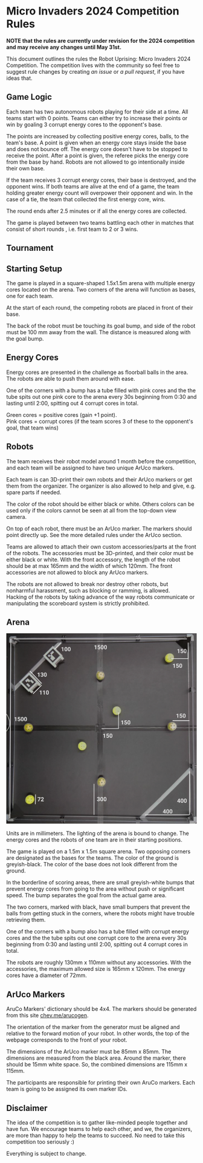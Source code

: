 # Micro Invaders 2024 Competition Rules

**NOTE that the rules are currently under revision for the 2024 competition and may receive any changes until May 31st.** 

This document outlines the rules the Robot Uprising: Micro Invaders 2024 Competition. The competition lives with the community so feel free to suggest rule changes by creating _an issue_ or _a pull request_, if you have ideas that.

## Game Logic



Each team has two autonomous robots playing for their side at a time. All teams start with 0 points. Teams can either try to increase their points or win by goaling 3 corrupt energy cores to the opponent's base.

The points are increased by collecting positive energy cores, balls, to the team's base. A point is given when an energy core stays inside the base and does not bounce off. The energy core doesn't have to be stopped to receive the point. After a point is given, the referee picks the energy core from the base by hand. Robots are not allowed to go intentionally inside their own base.

If the team receives 3 corrupt energy cores, their base is destroyed, and the opponent wins. If both teams are alive at the end of a game, the team holding greater energy count will overpower their opponent and win. In the case of a tie, the team that collected the first energy core, wins.

The round ends after 2.5 minutes or if all the energy cores are collected.

The game is played between two teams battling each other in matches that consist of short rounds , i.e. first team to 2 or 3 wins. 

## Tournament



## Starting Setup

The game is played in a square-shaped 1.5x1.5m arena with multiple energy cores located on the arena. Two corners of the arena will function as bases, one for each team.

At the start of each round, the competing robots are placed in front of their base.

The back of the robot must be touching its goal bump, and side of the robot must be 100 mm away from the wall. The distance is measured along with the goal bump.

## Energy Cores

Energy cores are presented in the challenge as floorball balls in the area. The robots are able to push them around with ease.

One of the corners with a bump has a tube filled with pink cores and the the tube spits out one pink core to the arena every 30s beginning from 0:30 
and lasting until 2:00, spitting out 4 corrupt cores in total.

Green cores = positive cores (gain +1 point).\
Pink cores = corrupt cores (if the team scores 3 of these to the opponent's goal, that team wins)

## Robots

The team receives their robot model around 1 month before the competition, and each team will be assigned to have two unique ArUco markers.

Each team is can 3D-print their own robots and their ArUco markers or get them from the organizer. The organizer is also allowed to help and give, e.g. spare parts if needed.

The color of the robot should be either black or white. Others colors can be used only if the colors cannot be seen at all from the top-down view camera.

On top of each robot, there must be an ArUco marker. The markers should point directly up. See the more detailed rules under the ArUco section.

Teams are allowed to attach their own custom accessories/parts at the front of the robots. The accessories must be 3D-printed, and their color must be either black or white. With the front accessory, the length of the robot should be at max 165mm and the width of which 120mm. The front accessories are not allowed to block any ArUco markers.

The robots are not allowed to break nor destroy other robots, but nonharmful harassment, such as blocking or ramming, is allowed.\
Hacking of the robots by taking advance of the way robots communicate or manipulating the scoreboard system is strictly prohibited.

## Arena

![arena.png](arena.png)

Units are in millimeters. The lighting of the arena is bound to change. The energy cores and the robots of one team are in their starting positions. 

The game is played on a 1.5m x 1.5m square arena. Two opposing corners are designated as the bases for the teams. The color of the ground is greyish-black. The color of the base does not look different from the ground.

In the borderline of scoring areas, there are small greyish-white bumps that prevent energy cores from going to the area without push or significant speed. The bump separates the goal from the actual game area.

The two corners, marked with black, have small bumpers that prevent the balls from getting stuck in the corners, where the robots might have trouble retrieving them.

One of the corners with a bump also has a tube filled with corrupt energy cores and the the tube spits out one corrupt core to the arena every 30s beginning from 0:30 and lasting until 2:00, spitting out 4 corrupt cores in total.

The robots are roughly 130mm x 110mm without any accessories. With the accessories, the maximum allowed size is 165mm x 120mm. The energy cores have a diameter of 72mm.

## ArUco Markers

AruCo Markers' dictionary should be 4x4. The markers should be generated from this site [chev.me/arucogen](https://chev.me/arucogen/).

The orientation of the marker from the generator must be aligned and relative to the forward motion of your robot. In other words, the top of the webpage corresponds to the front of your robot.

The dimensions of the ArUco marker must be 85mm x 85mm. The dimensions are measured from the black area. Around the marker, there should be 15mm white space. So, the combined dimensions are 115mm x 115mm.

The participants are responsible for printing their own AruCo markers. Each team is going to be assigned its own marker IDs.

## Disclaimer

The idea of the competition is to gather like-minded people together and have fun. We encourage teams to help each other, and we, the organizers, are more than happy to help the teams to succeed. No need to take this competition too seriously :)

Everything is subject to change.
